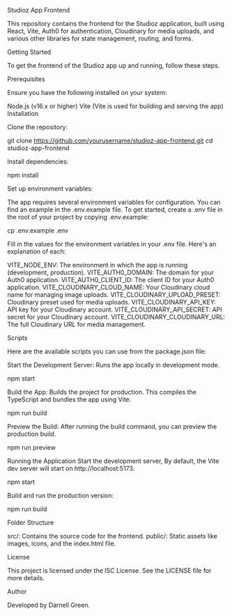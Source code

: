 Studioz App Frontend

This repository contains the frontend for the Studioz application, built using React, Vite, Auth0 for authentication, Cloudinary for media uploads, and various other libraries for state management, routing, and forms.

Getting Started

To get the frontend of the Studioz app up and running, follow these steps.

Prerequisites

Ensure you have the following installed on your system:

Node.js (v16.x or higher)
Vite (Vite is used for building and serving the app)
Installation

Clone the repository:

git clone https://github.com/yourusername/studioz-app-frontend.git
cd studioz-app-frontend

Install dependencies:

npm install

Set up environment variables:

The app requires several environment variables for configuration. You can find an example in the .env.example file. To get started, create a .env file in the root of your project by copying .env.example:

cp .env.example .env

Fill in the values for the environment variables in your .env file. Here's an explanation of each:

VITE_NODE_ENV: The environment in which the app is running (development, production).
VITE_AUTH0_DOMAIN: The domain for your Auth0 application.
VITE_AUTH0_CLIENT_ID: The client ID for your Auth0 application.
VITE_CLOUDINARY_CLOUD_NAME: Your Cloudinary cloud name for managing image uploads.
VITE_CLOUDINARY_UPLOAD_PRESET: Cloudinary preset used for media uploads.
VITE_CLOUDINARY_API_KEY: API key for your Cloudinary account.
VITE_CLOUDINARY_API_SECRET: API secret for your Cloudinary account.
VITE_CLOUDINARY_CLOUDINARY_URL: The full Cloudinary URL for media management.

Scripts

Here are the available scripts you can use from the package.json file:

Start the Development Server: Runs the app locally in development mode.

npm start

Build the App: Builds the project for production. This compiles the TypeScript and bundles the app using Vite.

npm run build

Preview the Build: After running the build command, you can preview the production build.

npm run preview

Running the Application
Start the development server, By default, the Vite dev server will start on http://localhost:5173.

npm start

Build and run the production version:

npm run build

Folder Structure

src/: Contains the source code for the frontend.
public/: Static assets like images, icons, and the index.html file.

License

This project is licensed under the ISC License. See the LICENSE file for more details.

Author

Developed by Darnell Green.
